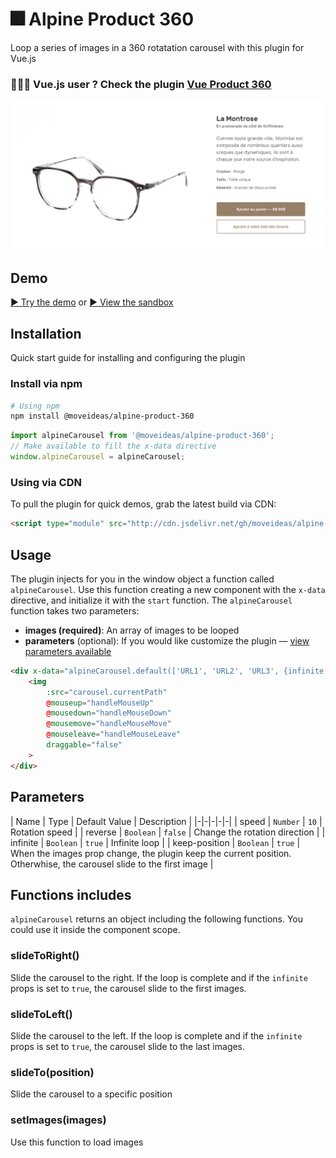 # 🎆 Alpine Product 360
Loop a series of images in a 360 rotatation carousel with this plugin for Vue.js

### 🙋🏼‍♂️ Vue.js user ? Check the plugin [Vue Product 360](https://github.com/moveideas/vue-product-360)

![Demo Screenshot](./screenshot.png)

## Demo

[▶️ Try the demo](https://nsfpk.csb.app/) or [▶️ View the sandbox](https://codesandbox.io/s/charming-black-nsfpk?file=/index.html)

## Installation

Quick start guide for installing and configuring the plugin

### Install via npm

```sh
# Using npm
npm install @moveideas/alpine-product-360
```

```javascript
import alpineCarousel from '@moveideas/alpine-product-360';
// Make available to fill the x-data directive
window.alpineCarousel = alpineCarousel;
```

### Using via CDN 

To pull the plugin for quick demos, grab the latest build via CDN:

```html
<script type="module" src="http://cdn.jsdelivr.net/gh/moveideas/alpine-product-360@1.1.0/dist/index.js"></script>
```

## Usage

The plugin injects for you in the window object a function called `alpineCarousel`. Use this function creating a new component with the `x-data` directive, and initialize it with the `start` function. The `alpineCarousel` function takes two parameters:

- **images (required)**: An array of images to be looped
- **parameters** (optional): If you would like customize the plugin — [view parameters available](##Parameters)

```html
<div x-data="alpineCarousel.default(['URL1', 'URL2', 'URL3', {infinite: true}])" x-init="start()">
    <img
        :src="carousel.currentPath"
        @mouseup="handleMouseUp"
        @mousedown="handleMouseDown"
        @mousemove="handleMouseMove"
        @mouseleave="handleMouseLeave" 
        draggable="false"
    >
</div>
```

## Parameters

| Name | Type | Default Value | Description |
|-|-|-|-|-|
| speed | `Number` | `10` | Rotation speed |
| reverse | `Boolean` | `false` | Change the rotation direction |
| infinite | `Boolean` | `true` | Infinite loop |
| keep-position | `Boolean` | `true` | When the images prop change, the plugin keep the current position. Otherwhise, the carousel slide to the first image |

## Functions includes
`alpineCarousel` returns an object including the following functions. You could use it inside the component scope. 

### slideToRight() 
Slide the carousel to the right. If the loop is complete and if the `infinite` props is set to `true`, the carousel slide to the first images.

### slideToLeft()
Slide the carousel to the left. If the loop is complete and if the `infinite` props is set to `true`, the carousel slide to the last images.

### slideTo(position)
Slide the carousel to a specific position 

### setImages(images)
Use this function to load images 
